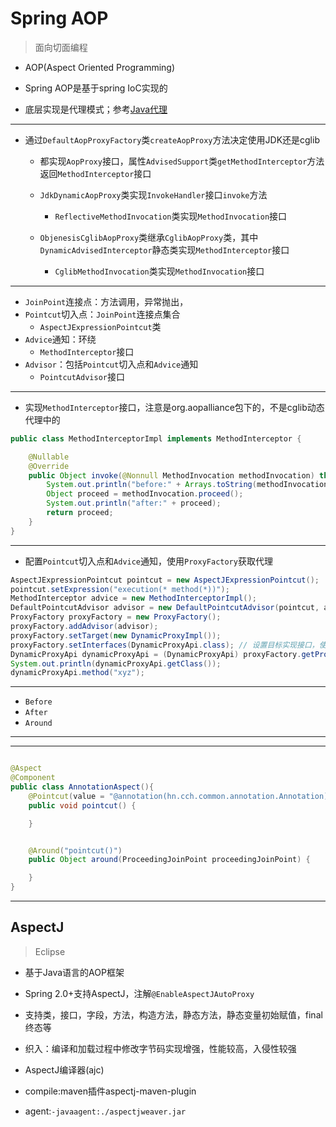 # Spring AOP
> 面向切面编程
- AOP(Aspect Oriented Programming)
- Spring AOP是基于spring IoC实现的

- 底层实现是代理模式；参考[Java代理](../../grammar/java_proxy.md)
---

- 通过`DefaultAopProxyFactory`类`createAopProxy`方法决定使用JDK还是cglib
    - 都实现`AopProxy`接口，属性`AdvisedSupport`类`getMethodInterceptor`方法返回`MethodInterceptor`接口
    - `JdkDynamicAopProxy`类实现`InvokeHandler`接口`invoke`方法
        - `ReflectiveMethodInvocation`类实现`MethodInvocation`接口

    - `ObjenesisCglibAopProxy`类继承`CglibAopProxy`类，其中`DynamicAdvisedInterceptor`静态类实现`MethodInterceptor`接口
        - `CglibMethodInvocation`类实现`MethodInvocation`接口
---
- `JoinPoint`连接点：方法调用，异常抛出，
- `Pointcut`切入点：`JoinPoint`连接点集合
    - `AspectJExpressionPointcut`类
- `Advice`通知：环绕
    - `MethodInterceptor`接口
- `Advisor`：包括`Pointcut`切入点和`Advice`通知
    - `PointcutAdvisor`接口
---

- 实现`MethodInterceptor`接口，注意是org.aopalliance包下的，不是cglib动态代理中的
```java
public class MethodInterceptorImpl implements MethodInterceptor {

    @Nullable
    @Override
    public Object invoke(@Nonnull MethodInvocation methodInvocation) throws Throwable {
        System.out.println("before:" + Arrays.toString(methodInvocation.getArguments()));
        Object proceed = methodInvocation.proceed();
        System.out.println("after:" + proceed);
        return proceed;
    }
}

```
---

- 配置`Pointcut`切入点和`Advice`通知，使用`ProxyFactory`获取代理
```java
AspectJExpressionPointcut pointcut = new AspectJExpressionPointcut();
pointcut.setExpression("execution(* method(*))");
MethodInterceptor advice = new MethodInterceptorImpl();
DefaultPointcutAdvisor advisor = new DefaultPointcutAdvisor(pointcut, advice);
ProxyFactory proxyFactory = new ProxyFactory();
proxyFactory.addAdvisor(advisor);
proxyFactory.setTarget(new DynamicProxyImpl());
proxyFactory.setInterfaces(DynamicProxyApi.class); // 设置目标实现接口，使用JDK动态代理
DynamicProxyApi dynamicProxyApi = (DynamicProxyApi) proxyFactory.getProxy();
System.out.println(dynamicProxyApi.getClass());
dynamicProxyApi.method("xyz");

```


---



- `Before`
- `After`
- `Around`


---


---

```java

@Aspect
@Component
public class AnnotationAspect(){
    @Pointcut(value = "@annotation(hn.cch.common.annotation.Annotation)")
    public void pointcut() {

    }


    @Around("pointcut()")
    public Object around(ProceedingJoinPoint proceedingJoinPoint) {

    }
}


```

---
## AspectJ
> Eclipse

- 基于Java语言的AOP框架
- Spring 2.0+支持AspectJ，注解`@EnableAspectJAutoProxy`
- 支持类，接口，字段，方法，构造方法，静态方法，静态变量初始赋值，final终态等

- 织入：编译和加载过程中修改字节码实现增强，性能较高，入侵性较强

- AspectJ编译器(ajc)
- compile:maven插件aspectj-maven-plugin

- agent:`-javaagent:./aspectjweaver.jar`

